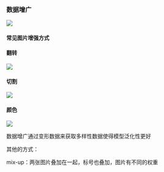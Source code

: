 ### 数据增广

![](D:\学习笔记\深度学习\L\Snipaste_2023-12-02_14-11-20.png)

#### 常见图片增强方式

#### 翻转

![](D:\学习笔记\深度学习\L\Snipaste_2023-12-02_14-12-34.png)

#### 切割

![](D:\学习笔记\深度学习\L\Snipaste_2023-12-02_14-13-34.png)

#### 颜色

![](D:\学习笔记\深度学习\L\Snipaste_2023-12-02_14-15-09.png)

数据增广通过变形数据来获取多样性数据使得模型泛化性更好

其他的方式：

mix-up：两张图片叠加在一起，标号也叠加，图片有不同的权重